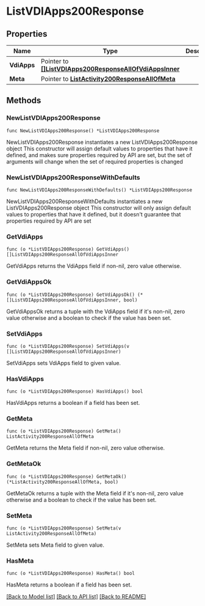 # ListVDIApps200Response

## Properties

Name | Type | Description | Notes
------------ | ------------- | ------------- | -------------
**VdiApps** | Pointer to [**[]ListVDIApps200ResponseAllOfVdiAppsInner**](ListVDIApps200ResponseAllOfVdiAppsInner.md) |  | [optional] 
**Meta** | Pointer to [**ListActivity200ResponseAllOfMeta**](ListActivity200ResponseAllOfMeta.md) |  | [optional] 

## Methods

### NewListVDIApps200Response

`func NewListVDIApps200Response() *ListVDIApps200Response`

NewListVDIApps200Response instantiates a new ListVDIApps200Response object
This constructor will assign default values to properties that have it defined,
and makes sure properties required by API are set, but the set of arguments
will change when the set of required properties is changed

### NewListVDIApps200ResponseWithDefaults

`func NewListVDIApps200ResponseWithDefaults() *ListVDIApps200Response`

NewListVDIApps200ResponseWithDefaults instantiates a new ListVDIApps200Response object
This constructor will only assign default values to properties that have it defined,
but it doesn't guarantee that properties required by API are set

### GetVdiApps

`func (o *ListVDIApps200Response) GetVdiApps() []ListVDIApps200ResponseAllOfVdiAppsInner`

GetVdiApps returns the VdiApps field if non-nil, zero value otherwise.

### GetVdiAppsOk

`func (o *ListVDIApps200Response) GetVdiAppsOk() (*[]ListVDIApps200ResponseAllOfVdiAppsInner, bool)`

GetVdiAppsOk returns a tuple with the VdiApps field if it's non-nil, zero value otherwise
and a boolean to check if the value has been set.

### SetVdiApps

`func (o *ListVDIApps200Response) SetVdiApps(v []ListVDIApps200ResponseAllOfVdiAppsInner)`

SetVdiApps sets VdiApps field to given value.

### HasVdiApps

`func (o *ListVDIApps200Response) HasVdiApps() bool`

HasVdiApps returns a boolean if a field has been set.

### GetMeta

`func (o *ListVDIApps200Response) GetMeta() ListActivity200ResponseAllOfMeta`

GetMeta returns the Meta field if non-nil, zero value otherwise.

### GetMetaOk

`func (o *ListVDIApps200Response) GetMetaOk() (*ListActivity200ResponseAllOfMeta, bool)`

GetMetaOk returns a tuple with the Meta field if it's non-nil, zero value otherwise
and a boolean to check if the value has been set.

### SetMeta

`func (o *ListVDIApps200Response) SetMeta(v ListActivity200ResponseAllOfMeta)`

SetMeta sets Meta field to given value.

### HasMeta

`func (o *ListVDIApps200Response) HasMeta() bool`

HasMeta returns a boolean if a field has been set.


[[Back to Model list]](../README.md#documentation-for-models) [[Back to API list]](../README.md#documentation-for-api-endpoints) [[Back to README]](../README.md)


